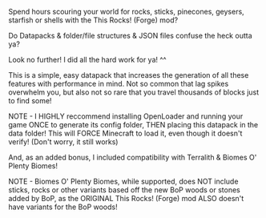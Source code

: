 Spend hours scouring your world for rocks, sticks, pinecones, geysers, starfish or shells with the This Rocks! (Forge) mod? 

Do Datapacks & folder/file structures & JSON files confuse the heck outta ya?

Look no further! I did all the hard work for ya! ^^

This is a simple, easy datapack that increases the generation of all these features with performance in mind. Not so common that lag spikes overwhelm you, but also not so rare that you travel thousands of blocks just to find some!


NOTE - I HIGHLY reccommend installing OpenLoader and running your game ONCE to generate its config folder, THEN placing this datapack in the data folder! This will FORCE Minecraft to load it, even though it doesn't verify! (Don't worry, it still works)



And, as an added bonus, I included compatibility with Terralith & Biomes O' Plenty Biomes!

NOTE - Biomes O' Plenty Biomes, while supported, does NOT include sticks, rocks or other variants based off the new BoP woods or stones added by BoP, as the ORIGINAL This Rocks! (Forge) mod ALSO doesn't have variants for the BoP woods!
